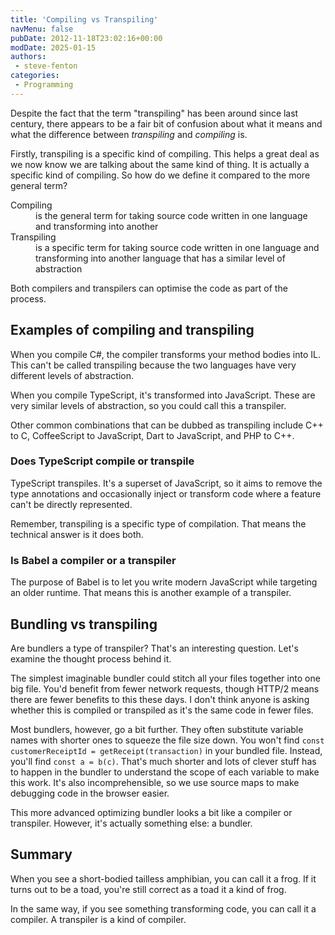 ```yaml
---
title: 'Compiling vs Transpiling'
navMenu: false
pubDate: 2012-11-18T23:02:16+00:00
modDate: 2025-01-15
authors:
 - steve-fenton
categories:
 - Programming
---
```


Despite the fact that the term "transpiling" has been around since last century, there appears to be a fair bit of confusion about what it means and what the difference between *transpiling* and *compiling* is.

Firstly, transpiling is a specific kind of compiling. This helps a great deal as we now know we are talking about the same kind of thing. It is actually a specific kind of compiling. So how do we define it compared to the more general term?

<dl>
<dt>Compiling</dt>
<dd>is the general term for taking source code written in one language and transforming into another</dd>
<dt>Transpiling</dt>
<dd>is a specific term for taking source code written in one language and transforming into another language that has a similar level of abstraction</dd>
</dl>

Both compilers and transpilers can optimise the code as part of the process.

## Examples of compiling and transpiling

When you compile C#, the compiler transforms your method bodies into IL. This can't be called transpiling because the two languages have very different levels of abstraction.

When you compile TypeScript, it's transformed into JavaScript. These are very similar levels of abstraction, so you could call this a transpiler.

Other common combinations that can be dubbed as transpiling include C++ to C, CoffeeScript to JavaScript, Dart to JavaScript, and PHP to C++.

### Does TypeScript compile or transpile

TypeScript transpiles. It's a superset of JavaScript, so it aims to remove the type annotations and occasionally inject or transform code where a feature can't be directly represented.

Remember, transpiling is a specific type of compilation. That means the technical answer is it does both.

### Is Babel a compiler or a transpiler

The purpose of Babel is to let you write modern JavaScript while targeting an older runtime. That means this is another example of a transpiler.

## Bundling vs transpiling

Are bundlers a type of transpiler? That's an interesting question. Let's examine the thought process behind it.

The simplest imaginable bundler could stitch all your files together into one big file. You'd benefit from fewer network requests, though HTTP/2 means there are fewer benefits to this these days. I don't think anyone is asking whether this is compiled or transpiled as it's the same code in fewer files.

Most bundlers, however, go a bit further. They often substitute variable names with shorter ones to squeeze the file size down. You won't find `const customerReceiptId = getReceipt(transaction)` in your bundled file. Instead, you'll find `const a = b(c)`. That's much shorter and lots of clever stuff has to happen in the bundler to understand the scope of each variable to make this work. It's also incomprehensible, so we use source maps to make debugging code in the browser easier.

This more advanced optimizing bundler looks a bit like a compiler or transpiler. However, it's actually something else: a bundler.

## Summary

When you see a short-bodied tailless amphibian, you can call it a frog. If it turns out to be a toad, you're still correct as a toad it a kind of frog.

In the same way, if you see something transforming code, you can call it a compiler. A transpiler is a kind of compiler.
